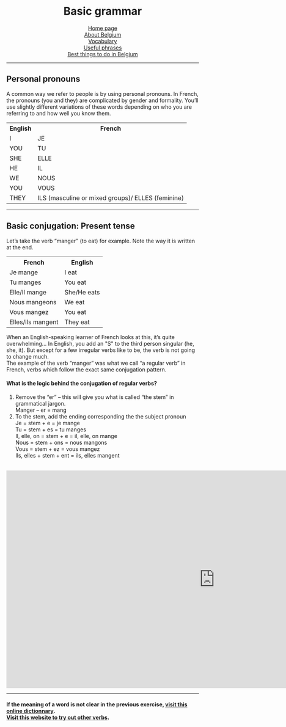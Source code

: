<center> 
<h1>Basic grammar</h1>

 <a href="index.html">Home page</a> <br>
 <a href="page2.html">About Belgium</a> <br>
 <a href="page3.html">Vocabulary</a> <br>
 <a href="page4.html">Useful phrases</a> <br>
 <a href="page6.html">Best things to do in Belgium</a> 
 </center> 
<hr>
<h2>Personal pronouns</h2>
A common way we refer to people is by using personal pronouns. In French, the pronouns (you and they) are complicated by gender and formality. You’ll use slightly different variations of these words depending on who you are referring to and how well you know them.

<table style="width:100%">
  <tr>
    <th>English</th>
    <th>French</th>
  </tr>
  <tr>
    <td>I</td>
    <td>JE</td>
  </tr>
  <tr>
    <td>YOU</td>
    <td>TU</td>
  </tr>
  <tr>
    <td>SHE</td>
    <td>ELLE</td>
  </tr>
  <tr>
    <td>HE</td>
    <td>IL</td>
  </tr>
  <tr>
    <td>WE</td>
    <td>NOUS</td>
  </tr>
   <tr>
    <td>YOU</td>
    <td>VOUS</td>
  </tr>
   <tr>
    <td>THEY</td>
    <td>ILS (masculine or mixed groups)/ ELLES (feminine)</td>
  </tr>
</table>
<hr>
<h2>Basic conjugation: Present tense</h2>
Let’s take the verb “manger” (to eat) for example. Note the way it is written at the end.
<table style="width:100%">
  <tr>
    <th>French</th>
    <th>English</th>
  </tr>
  <tr>
    <td>Je mange</td>
    <td>I eat</td>
  </tr>
  <tr>
    <td>Tu manges</td>
    <td>You eat</td>
  </tr>
  <tr>
    <td>Elle/Il mange</td>
    <td>She/He eats</td>
  </tr>
  <tr>
    <td>Nous mangeons</td>
    <td>We eat</td>
  </tr>
  <tr>
    <td>Vous mangez</td>
    <td>You eat</td>
  </tr>
   <tr>
    <td>Elles/Ils mangent</td>
    <td>They eat</td>
  </tr>
</table>

When an English-speaking learner of French looks at this, it’s quite overwhelming… In English, you add an "S" to the third person singular (he, she, it). But except for a few irregular verbs like to be, the verb is not going to change much. <br>
The example of the verb “manger” was what we call “a regular verb” in French, verbs which follow the exact same conjugation pattern.
<h4>What is the logic behind the conjugation of regular verbs?</h4>
<ol>
<li>Remove the “er” – this will give you what is called “the stem” in grammatical jargon.<br>
 Manger – er = mang </li>
<li>To the stem, add the ending corresponding the the subject pronoun<br>
Je = stem + e = je mange<br>
Tu = stem + es = tu manges<br>
Il, elle, on = stem + e = il, elle, on mange<br>
Nous = stem + ons = nous mangons<br>
Vous = stem + ez = vous mangez<br>
Ils, elles + stem + ent = ils, elles mangent</li>
</ol>
<br>
<iframe src="https://h5p.org/h5p/embed/686450" width="1090" height="570" frameborder="0" allowfullscreen="allowfullscreen"></iframe><script src="https://h5p.org/sites/all/modules/h5p/library/js/h5p-resizer.js" charset="UTF-8"></script>
<hr>
<h4><Useful links</h4>
If the meaning of a word is not clear in the previous exercise, <a href="https://www.linguee.fr/">visit this online dictionnary</a>. <br>
<a href="https://conjugueur.reverso.net/conjugaison-francais-verbe-conjuguer.html">Visit this website to try out other verbs</a>.
